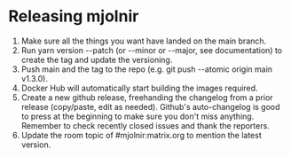 # Releasing mjolnir

1. Make sure all the things you want have landed on the main branch.
2. Run yarn version --patch (or --minor or --major, see documentation) to create the tag and update the versioning.
3. Push main and the tag to the repo (e.g. git push --atomic origin main v1.3.0).
4. Docker Hub will automatically start building the images required.
5. Create a new github release, freehanding the changelog from a prior release (copy/paste, edit as needed). Github's 
   auto-changelog is good to press at the beginning to make sure you don't miss anything. Remember to check recently 
   closed issues and thank the reporters.
6. Update the room topic of #mjolnir:matrix.org to mention the latest version.

